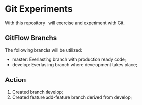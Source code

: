 Git Experiments
===============
With this repository I will exercise and experiment with Git.

GitFlow Branchs
---------------
The following branchs will be utilized:
* master: Everlasting branch with production ready code;
* develop: Everlasting branch where development takes place;

Action
----------------
1. Created branch develop;
2. Created feature add-feature branch derived from develop;